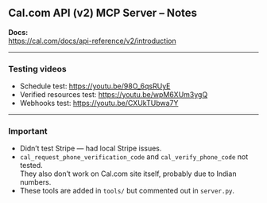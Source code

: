 ## Cal.com API (v2) MCP Server – Notes

**Docs:**  
https://cal.com/docs/api-reference/v2/introduction

---

### Testing videos
- Schedule test: https://youtu.be/98O_6qsRUyE  
- Verified resources test: https://youtu.be/wpM6XUm3ygQ  
- Webhooks test: https://youtu.be/CXUkTUbwa7Y

---

### Important

- Didn’t test Stripe — had local Stripe issues.
- `cal_request_phone_verification_code` and `cal_verify_phone_code` not tested.  
  They also don’t work on Cal.com site itself, probably due to Indian numbers.
- These tools are added in `tools/` but commented out in `server.py`.

